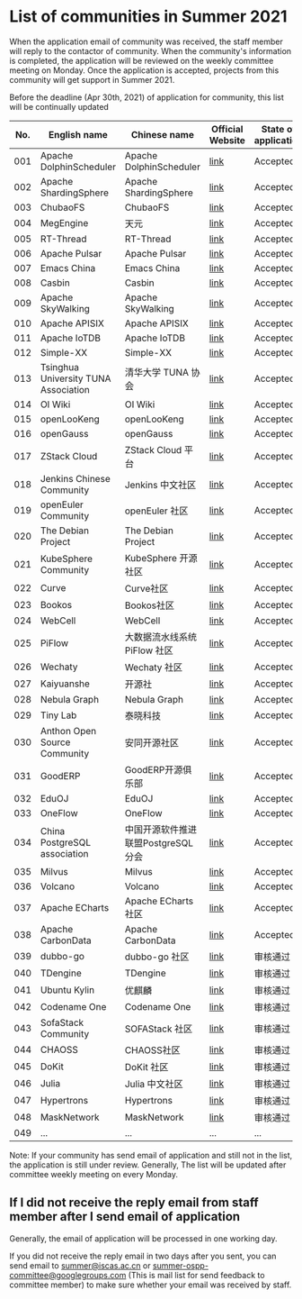 # List of communities in Summer 2021

When the application email of community was received, the staff member will reply to the contactor of community. When the community's information is completed, the application will be reviewed on the weekly committee meeting on Monday. Once the application is accepted, projects from this community will get support in Summer 2021.

Before the deadline (Apr 30th, 2021) of application for community, this list will be continually updated

| No. | English name            | Chinese name            | Official Website                                       | State of application |
| --- | ----------------------- | ----------------------- | ------------------------------------------------------ | -------------------- |
| 001 | Apache DolphinScheduler | Apache DolphinScheduler | [link](https://dolphinscheduler.apache.org/)           | Accepted             |
| 002 | Apache ShardingSphere   | Apache ShardingSphere   | [link](http://shardingsphere.apache.org/index_zh.html) | Accepted             |
| 003 | ChubaoFS                | ChubaoFS                | [link](https://github.com/chubaofs/chubaofs)           | Accepted             |
| 004 | MegEngine               | 天元                    | [link](https://megengine.org.cn/)                      | Accepted             |
| 005 | RT-Thread               | RT-Thread               | [link](https://www.rt-thread.org/)                     | Accepted             |
| 006 | Apache Pulsar           | Apache Pulsar           | [link](https://pulsar.apache.org)                      | Accepted             |
| 007 | Emacs China             | Emacs China             | [link](https://emacs-china.org/)                       | Accepted             |
| 008 | Casbin                  | Casbin                  | [link](https://casbin.org/)                            | Accepted             |
| 009 | Apache SkyWalking       | Apache SkyWalking       | [link](https://skywalking.apache.org/)                 | Accepted             |
| 010 | Apache APISIX           | Apache APISIX           | [link](https://apisix.apache.org/)                     | Accepted             |
| 011 | Apache IoTDB            | Apache IoTDB            | [link](http://iotdb.apache.org/)                       | Accepted             |
| 012 | Simple-XX               | Simple-XX               | [link](https://github.com/Simple-XX)                   | Accepted             |
| 013 | Tsinghua University TUNA Association | 清华大学 TUNA 协会      | [link](https://tuna.moe/)                  | Accepted             |
| 014 | OI Wiki                 | OI Wiki                 | [link](https://oi-wiki.org)                            | Accepted             |
| 015 | openLooKeng             | openLooKeng             | [link](https://openlookeng.io/)                        | Accepted             |
| 016 | openGauss               | openGauss               | [link](https://opengauss.org)                          | Accepted             |
| 017 | ZStack Cloud            | ZStack Cloud 平台 | [link](https://www.zstack.io/)                               | Accepted             |
| 018  | Jenkins Chinese Community | Jenkins 中文社区       | [link](https://jenkins-zh.cn/)                         | Accepted            |
| 019  | openEuler Community     | openEuler 社区          | [link](https://openeuler.org/)                         | Accepted             |
| 020  | The Debian Project      | The Debian Project      | [link](https://www.debian.org)                         | Accepted             |
| 021  | KubeSphere Community    | KubeSphere 开源社区      | [link](https://kubesphere.io/)                         | Accepted             |
| 022  | Curve                   | Curve社区                | [link](https://www.opencurve.io/)                      | Accepted             |
| 023  | Bookos                  | Bookos社区               | [link]( https://www.book-os.org)                       | Accepted             |
| 024  | WebCell                 | WebCell                 | [link](https://web-cell.dev/)                           | Accepted             |
| 025  | PiFlow                 | 大数据流水线系统 PiFlow 社区 | [link](https://github.com/cas-bigdatalab/piflow)      | Accepted             |
| 026  | Wechaty                 | Wechaty 社区              | [link](https://wechaty.js.org/)                        | Accepted             |
| 027  | Kaiyuanshe              | 开源社                    | [link](https://kaiyuanshe.cn/)                         | Accepted             |
| 028  | Nebula Graph            | Nebula Graph              | [link](https://nebula-graph.io)                        | Accepted             |
| 029  | Tiny Lab                | 泰晓科技                   | [link](http://tinylab.org)                             | Accepted             |
| 030  | Anthon Open Source Community   | 安同开源社区        | [link](https://aosc.io)                        | Accepted             |
| 031  | GoodERP                 | GoodERP开源俱乐部          | [link](https://gooderp.org)                        | Accepted             |
| 032  | EduOJ                 | EduOJ          | [link](https://github.com/EduOJ)                        | Accepted    |
| 033  | OneFlow                 | OneFlow          | [link](https://github.com/Oneflow-Inc)                        | Accepted    |
| 034  | China PostgreSQL association             | 中国开源软件推进联盟PostgreSQL分会       | [link](https://www.postgresqlchina.com/)               | Accepted    |
| 035  | Milvus                 | Milvus          | [link](https://www.milvus.io/cn/)                        | Accepted    |
| 036  | Volcano                 | Volcano          | [link](https://volcano.sh/zh/)                        | Accepted    |
| 037  | Apache ECharts                 | Apache ECharts 社区          | [link](https://echarts.apache.org)                        | Accepted    |
| 038  | Apache CarbonData                 | Apache CarbonData          | [link](https://carbondata.apache.org)                        | Accepted    |
| 039  | dubbo-go                | dubbo-go 社区                | [link](https://github.com/apache/dubbo-go)            | 审核通过    |
| 040  | TDengine                | TDengine                 | [link](https://www.taosdata.com/)                     | 审核通过    |
| 041  | Ubuntu Kylin            | 优麒麟                    | [link](https://www.ubuntukylin.com)                   | 审核通过    |
| 042  | Codename One             | Codename One             | [link](https://github.com/codenameone/CodenameOne)    | 审核通过    |
| 043  | SofaStack Community     | SOFAStack 社区            | [link](https://sofastack.tech/)    | 审核通过    |
| 044  | CHAOSS           |CHAOSS社区               |[link](https://chaoss.community/)                          | 审核通过    |
| 045  | DoKit               | DoKit 社区                | [link](https://www.dokit.cn/)            | 审核通过    |
| 046  | Julia                | Julia 中文社区              | [link](https://discourse.juliacn.com/)                      | 审核通过    |
| 047  | Hypertrons      | Hypertrons                   | [link](https://hypertrons.io)                   | 审核通过    |
| 048  | MaskNetwork              | MaskNetwork            | [link](https://mask.io)    | 审核通过    |
| 049  | ...              | ...                | ...                          | ...                                                |


Note: If your community has send email of application and still not in the list, the application is still under review. Generally, The list will be updated after committee weekly meeting on every Monday.

## If I did not receive the reply email from staff member after I send email of application

Generally, the email of application will be processed in one working day.

If you did not receive the reply email in two days after you sent, you can send email to summer@iscas.ac.cn or summer-ospp-committee@googlegroups.com (This is mail list for send feedback to committee member) to make sure whether your email was received by staff.
